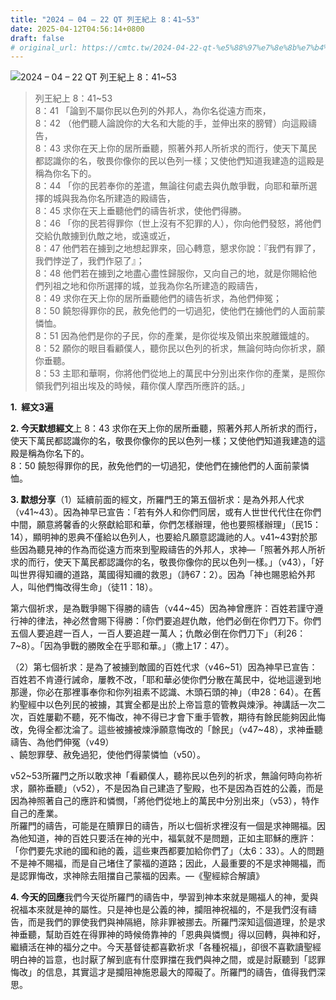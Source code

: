 ```yaml
---
title: "2024 – 04 – 22 QT 列王紀上 8：41~53"
date: 2025-04-12T04:56:14+0800
draft: false
# original_url: https://cmtc.tw/2024-04-22-qt-%e5%88%97%e7%8e%8b%e7%b4%80%e4%b8%8a-8%ef%bc%9a4153
---
```


![2024 – 04 – 22 QT 列王紀上 8：41\~53](/images/qt.jpg  "2024 – 04 – 22 QT 列王紀上 8：41\~53")

> 列王紀上 8：41\~53  
> 8：41 「論到不屬你民以色列的外邦人，為你名從遠方而來，  
> 8：42 （他們聽人論說你的大名和大能的手，並伸出來的膀臂）向這殿禱告，  
> 8：43 求你在天上你的居所垂聽，照著外邦人所祈求的而行，使天下萬民都認識你的名，敬畏你像你的民以色列一樣；又使他們知道我建造的這殿是稱為你名下的。  
> 8：44 「你的民若奉你的差遣，無論往何處去與仇敵爭戰，向耶和華所選擇的城與我為你名所建造的殿禱告，  
> 8：45 求你在天上垂聽他們的禱告祈求，使他們得勝。  
> 8：46 「你的民若得罪你（世上沒有不犯罪的人），你向他們發怒，將他們交給仇敵擄到仇敵之地，或遠或近，  
> 8：47 他們若在擄到之地想起罪來，回心轉意，懇求你說：『我們有罪了，我們悖逆了，我們作惡了』；  
> 8：48 他們若在擄到之地盡心盡性歸服你，又向自己的地，就是你賜給他們列祖之地和你所選擇的城，並我為你名所建造的殿禱告，  
> 8：49 求你在天上你的居所垂聽他們的禱告祈求，為他們伸冤；  
> 8：50 饒恕得罪你的民，赦免他們的一切過犯，使他們在擄他們的人面前蒙憐恤。  
> 8：51 因為他們是你的子民，你的產業，是你從埃及領出來脫離鐵爐的。  
> 8：52 願你的眼目看顧僕人，聽你民以色列的祈求，無論何時向你祈求，願你垂聽。  
> 8：53 主耶和華啊，你將他們從地上的萬民中分別出來作你的產業，是照你領我們列祖出埃及的時候，藉你僕人摩西所應許的話。」

**1.  經文3遍**

**2. 今天默想經文**上 8：43 求你在天上你的居所垂聽，照著外邦人所祈求的而行，使天下萬民都認識你的名，敬畏你像你的民以色列一樣；又使他們知道我建造的這殿是稱為你名下的。  
8：50 饒恕得罪你的民，赦免他們的一切過犯，使他們在擄他們的人面前蒙憐恤。

**3. 默想分享**（1）延續前面的經文，所羅門王的第五個祈求：是為外邦人代求（v41\~43）。因為神早已宣告：「若有外人和你們同居，或有人世世代代住在你們中間，願意將馨香的火祭獻給耶和華，你們怎樣辦理，他也要照樣辦理」（民15：14），顯明神的恩典不僅給以色列人，也要給凡願意認識祂的人。v41\~43對於那些因為聽見神的作為而從遠方而來到聖殿禱告的外邦人，求神—「照著外邦人所祈求的而行，使天下萬民都認識你的名，敬畏你像你的民以色列一樣。」（v43），「好叫世界得知禰的道路，萬國得知禰的救恩」（詩67：2）。因為「神也賜恩給外邦人，叫他們悔改得生命」（徒11：18）。

第六個祈求，是為戰爭賜下得勝的禱告（v44\~45）因為神曾應許：百姓若謹守遵行神的律法，神必然會賜下得勝：「你們要追趕仇敵，他們必倒在你們刀下。你們五個人要追趕一百人，一百人要追趕一萬人；仇敵必倒在你們刀下」（利26：7\~8）。「因為爭戰的勝敗全在乎耶和華。」（撒上17：47）。

（2）第七個祈求：是為了被擄到敵國的百姓代求（v46\~51）因為神早已宣告：百姓若不肯遵行誡命，屢教不改，「耶和華必使你們分散在萬民中，從地這邊到地那邊，你必在那裡事奉你和你列祖素不認識、木頭石頭的神」（申28：64）。在舊約聖經中以色列民的被擄，其實全都是出於上帝旨意的管教與煉淨。神講話一次二次，百姓屢勸不聽，死不悔改，神不得已才會下重手管教，期待有餘民能夠因此悔改，免得全都沈淪了。這些被擄被煉淨願意悔改的「餘民」（v47\~48），求神垂聽禱告、為他們伸冤（v49）  
、饒恕罪孽、赦免過犯，使他們得蒙憐恤（v50）。

v52\~53所羅門之所以敢求神「看顧僕人，聽祢民以色列的祈求，無論何時向祢祈求，願祢垂聽」（v52），不是因為自己建造了聖殿，也不是因為百姓的公義，而是因為神照著自己的應許和憐憫，「將他們從地上的萬民中分別出來」（v53），特作自己的產業。  
所羅門的禱告，可能是在贖罪日的禱告，所以七個祈求裡沒有一個是求神賜福。因為他知道，神的百姓只要活在神的光中，福氣就不是問題，正如主耶穌的應許：「你們要先求祂的國和祂的義，這些東西都要加給你們了」（太6：33）。人的問題不是神不賜福，而是自己堵住了蒙福的道路；因此，人最重要的不是求神賜福，而是認罪悔改，求神除去阻擋自己蒙福的因素。—《聖經綜合解讀》

**4. 今天的回應**我們今天從所羅門的禱告中，學習到神本來就是賜福人的神，愛與祝福本來就是神的屬性。只是神也是公義的神，攔阻神祝福的，不是我們沒有禱告，而是我們的罪使我們與神隔絕，除非罪被挪去。所羅門深知這個道理，於是求神垂聽，幫助百姓在得罪神的時候倚靠神的「恩典與憐憫」得以回轉，與神和好，繼續活在神的福分之中。今天基督徒都喜歡祈求「各種祝福」，卻很不喜歡讀聖經明白神的旨意，也討厭了解到底有什麼罪擋在我們與神之間，或是討厭聽到「認罪悔改」的信息，其實這才是攔阻神施恩最大的障礙了。所羅門的禱告，值得我們深思。